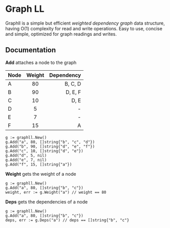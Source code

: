 # Graph LL

Graphll is a simple but efficient _weighted dependency graph_ data structure, having O(1) complexity for read and write operations. 
Easy to use, concise and simple, optimized for graph readings and writes. 

## Documentation

**Add** attaches a node to the graph


| Node | Weight | Dependency |
| ------------- |:-----------------:| -------------:|
| A | 80 | B, C, D |
| B | 90 | D, E, F |
| C | 10 | D, E |
| D | 5 | - |
| E | 7 | - |
| F | 15 | A |


```golang
g := graphll.New()
g.Add("a", 80, []string{"b", "c", "d"})
g.Add("b", 90, []string{"d", "e", "f"})
g.Add("c", 10, []string{"d", "e"})
g.Add("d", 5, nil)
g.Add("e", 7, nil)
g.Add("f", 15, []string{"a"})
```

**Weight** gets the weight of a node  
```golang
g := graphll.New()
g.Add("a", 80, []string{"b", "c"})
weight, err := g.Weight("a") // weight == 80
```

**Deps** gets the dependencies of a node  
```golang
g := graphll.New()
g.Add("a", 80, []string{"b", "c"})
deps, err := g.Deps("a") // deps == []string{"b", "c"}
```
